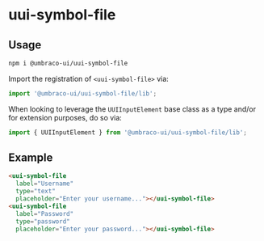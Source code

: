 # uui-symbol-file

## Usage

```zsh
npm i @umbraco-ui/uui-symbol-file
```

Import the registration of `<uui-symbol-file>` via:

```javascript
import '@umbraco-ui/uui-symbol-file/lib';
```

When looking to leverage the `UUIInputElement` base class as a type and/or for extension purposes, do so via:

```javascript
import { UUIInputElement } from '@umbraco-ui/uui-symbol-file/lib';
```

## Example

```html
<uui-symbol-file
  label="Username"
  type="text"
  placeholder="Enter your username..."></uui-symbol-file>
<uui-symbol-file
  label="Password"
  type="password"
  placeholder="Enter your password..."></uui-symbol-file>
```
